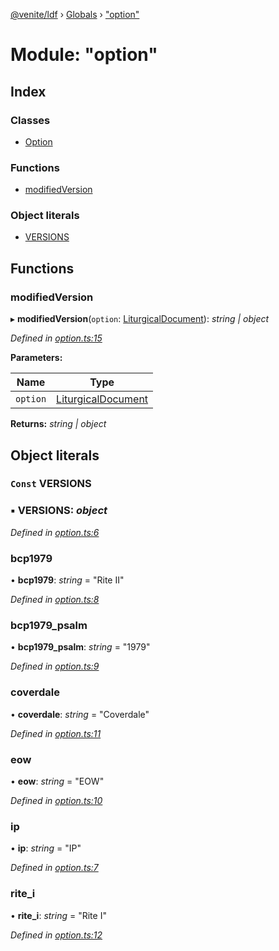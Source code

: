[@venite/ldf](../README.md) › [Globals](../globals.md) › ["option"](_option_.md)

# Module: "option"

## Index

### Classes

* [Option](../classes/_option_.option.md)

### Functions

* [modifiedVersion](_option_.md#modifiedversion)

### Object literals

* [VERSIONS](_option_.md#const-versions)

## Functions

###  modifiedVersion

▸ **modifiedVersion**(`option`: [LiturgicalDocument](../classes/_liturgical_document_.liturgicaldocument.md)): *string | object*

*Defined in [option.ts:15](https://github.com/gbj/venite/blob/0acb2eac/ldf/src/option.ts#L15)*

**Parameters:**

Name | Type |
------ | ------ |
`option` | [LiturgicalDocument](../classes/_liturgical_document_.liturgicaldocument.md) |

**Returns:** *string | object*

## Object literals

### `Const` VERSIONS

### ▪ **VERSIONS**: *object*

*Defined in [option.ts:6](https://github.com/gbj/venite/blob/0acb2eac/ldf/src/option.ts#L6)*

###  bcp1979

• **bcp1979**: *string* = "Rite II"

*Defined in [option.ts:8](https://github.com/gbj/venite/blob/0acb2eac/ldf/src/option.ts#L8)*

###  bcp1979_psalm

• **bcp1979_psalm**: *string* = "1979"

*Defined in [option.ts:9](https://github.com/gbj/venite/blob/0acb2eac/ldf/src/option.ts#L9)*

###  coverdale

• **coverdale**: *string* = "Coverdale"

*Defined in [option.ts:11](https://github.com/gbj/venite/blob/0acb2eac/ldf/src/option.ts#L11)*

###  eow

• **eow**: *string* = "EOW"

*Defined in [option.ts:10](https://github.com/gbj/venite/blob/0acb2eac/ldf/src/option.ts#L10)*

###  ip

• **ip**: *string* = "IP"

*Defined in [option.ts:7](https://github.com/gbj/venite/blob/0acb2eac/ldf/src/option.ts#L7)*

###  rite_i

• **rite_i**: *string* = "Rite I"

*Defined in [option.ts:12](https://github.com/gbj/venite/blob/0acb2eac/ldf/src/option.ts#L12)*
